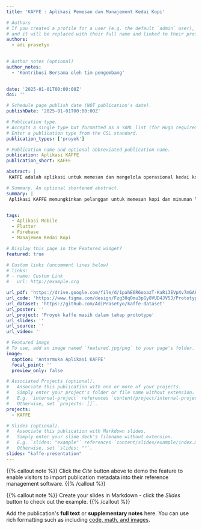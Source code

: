 ```yaml
---
title: 'KAFFE : Aplikasi Pemesan dan Manajement Kedai Kopi'

# Authors
# If you created a profile for a user (e.g. the default `admin` user), write the username (folder name) here
# and it will be replaced with their full name and linked to their profile.
authors:
  - adi prasetyo
  

# Author notes (optional)
author_notes:
  - 'Kontribusi Bersama oleh tim pengembang'
  

date: '2025-01-01T00:00:00Z'
doi: ''

# Schedule page publish date (NOT publication's date).
publishDate: '2025-01-01T00:00:00Z'

# Publication type.
# Accepts a single type but formatted as a YAML list (for Hugo requirements).
# Enter a publication type from the CSL standard.
publication_types: ['proyek']

# Publication name and optional abbreviated publication name.
publication: Aplikasi KAFFE
publication_short: KAFFE

abstract: |
 KAFFE adalah aplikasi untuk memesan dan mengelola operasional kedai kopi. Aplikasi ini menyediakan antarmuka yang ramah pengguna bagi pelanggan untuk memesan minuman dan memungkinkan pemilik kedai kopi untuk menangani inventaris, pesanan, dan pembayaran secara efisien. Aplikasi ini dibangun menggunakan Flutter dan Firebase, memberikan pengalaman lintas platform bagi pengguna.

# Summary. An optional shortened abstract.
summary: |
 Aplikasi KAFFE memungkinkan pelanggan untuk memesan kopi dan minuman lainnya dengan mudah, sambil membantu pemilik kedai kopi mengelola operasional mereka secara efisien. Aplikasi ini dikembangkan dengan menggunakan teknologi aplikasi mobile modern dan layanan cloud untuk memastikan keandalan dan performa.


tags:
  - Aplikasi Mobile
  - Flutter
  - Firebase
  - Manajemen Kedai Kopi

# Display this page in the Featured widget?
featured: true

# Custom links (uncomment lines below)
# links:
# - name: Custom Link
#   url: http://example.org

url_pdf: 'https://drive.google.com/file/d/1pahE6R6ooazT-KaRi3EVpXv7mGARRkSs/view?usp=drive_link'
url_code: 'https://www.figma.com/design/Fzg30qOmu3pGy8VUD4JV5J/Prototype-Design-ui%2Fux-Application-Uka-Kaffe?node-id=0-1&p=f&t=aRAD5E681Nyj4Zho-0'
url_dataset: 'https://github.com/AdiPrasetyo/kaffe-dataset'
url_poster: ''
url_project: 'Proyek kaffe masih dalam tahap prototype'
url_slides: ''
url_source: ''
url_video: ''

# Featured image
# To use, add an image named `featured.jpg/png` to your page's folder.
image:
  caption: 'Antarmuka Aplikasi KAFFE'
  focal_point: ''
  preview_only: false

# Associated Projects (optional).
#   Associate this publication with one or more of your projects.
#   Simply enter your project's folder or file name without extension.
#   E.g. `internal-project` references `content/project/internal-project/index.md`.
#   Otherwise, set `projects: []`.
projects:
  - KAFFE

# Slides (optional).
#   Associate this publication with Markdown slides.
#   Simply enter your slide deck's filename without extension.
#   E.g. `slides: "example"` references `content/slides/example/index.md`.
#   Otherwise, set `slides: ""`.
slides: "kaffe-presentation"
---
```


{{% callout note %}}
Click the _Cite_ button above to demo the feature to enable visitors to import publication metadata into their reference management software.
{{% /callout %}}

{{% callout note %}}
Create your slides in Markdown - click the _Slides_ button to check out the example.
{{% /callout %}}

Add the publication's **full text** or **supplementary notes** here. You can use rich formatting such as including [code, math, and images](https://docs.hugoblox.com/content/writing-markdown-latex/).
